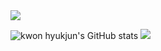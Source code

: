 <img src="https://capsule-render.vercel.app/api?type=waving&color=auto&height=200&section=header&text=Hyukjun's%20Github&fontSize=90" />

![kwon hyukjun's GitHub stats](https://github-readme-stats.vercel.app/api?username=kwonmoto&show_icons=true&theme=radical)
<img src="https://img.shields.io/badge/JavaScript-yellow?style=flat&logo=javascript&logoColor=white"/>
